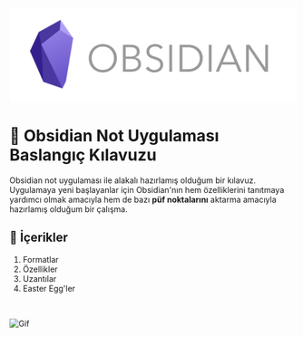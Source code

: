![Logo](https://github.com/Fartomy/Obsidian-Kilavuz/blob/main/images/obsidian-logo.png)

# :notebook: Obsidian Not Uygulaması Baslangıç Kılavuzu

Obsidian not uygulaması ile alakalı hazırlamış olduğum bir kılavuz. Uygulamaya yeni başlayanlar için Obsidian'nın hem özelliklerini tanıtmaya yardımcı olmak amacıyla hem de bazı **püf noktalarını** aktarma amacıyla hazırlamış olduğum bir çalışma.

## :paperclip: İçerikler

1. Formatlar
2. Özellikler
3. Uzantılar
4. Easter Egg'ler
</br>

![Gif](https://github.com/Fartomy/Obsidian-Kilavuz/blob/main/images/graphxr.gif)
